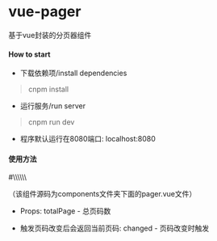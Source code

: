 # vue-pager
基于vue封装的分页器组件

#### How to start
* 下载依赖项/install dependencies
> cnpm install

* 运行服务/run server
> cnpm run dev

* 程序默认运行在8080端口: localhost:8080

#### 使用方法
 #\\\\\\<pager :totalPage="totalPage" v-on:changed="pagerChange"></pager>\\\\\\
 
（该组件源码为components文件夹下面的pager.vue文件）

* Props:
    totalPage - 总页码数

* 触发页码改变后会返回当前页码:
    changed - 页码改变时触发
